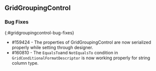 ## GridGroupingControl

### Bug Fixes  
{:#gridgroupingcontrol-bug-fixes}

* \#159424 - The properties of GridGroupingControl are now serialized properly while setting through designer.
* \#160810 - The `EqualsTo`and `NotEqualsTo` condition in `GridConditionalFormatDescriptor` is now working properly for string column type.